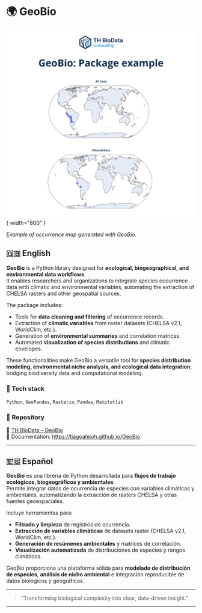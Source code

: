 # 🌍 GeoBio

![GeoBio example](../assets/geobio_figure.png){ width="800" }

*Example of occurrence map generated with GeoBio.*

## 🇬🇧 English
**GeoBio** is a Python library designed for **ecological, biogeographical, and environmental data workflows**.  
It enables researchers and organizations to integrate species occurrence data with climatic and environmental variables, automating the extraction of CHELSA rasters and other geospatial sources.  

The package includes:
- Tools for **data cleaning and filtering** of occurrence records.  
- Extraction of **climatic variables** from raster datasets (CHELSA v2.1, WorldClim, etc.).  
- Generation of **environmental summaries** and correlation matrices.  
- Automated **visualization of species distributions** and climatic envelopes.  

These functionalities make GeoBio a versatile tool for **species distribution modeling, environmental niche analysis, and ecological data integration**, bridging biodiversity data and computational modeling.

### 🧩 Tech stack
`Python`, `GeoPandas`, `Rasterio`, `Pandas`, `Matplotlib`

### 📂 Repository
🔗 [TH BioData – GeoBio](https://github.com/TH-BioData/GeoBio)  
📘 Documentation: https://tiagoalejoh.github.io/GeoBio

---

## 🇪🇸 Español
**GeoBio** es una librería de Python desarrollada para **flujos de trabajo ecológicos, biogeográficos y ambientales**.  
Permite integrar datos de ocurrencia de especies con variables climáticas y ambientales, automatizando la extracción de rasters CHELSA y otras fuentes geoespaciales.  

Incluye herramientas para:
- **Filtrado y limpieza** de registros de ocurrencia.  
- **Extracción de variables climáticas** de datasets raster (CHELSA v2.1, WorldClim, etc.).  
- **Generación de resúmenes ambientales** y matrices de correlación.  
- **Visualización automatizada** de distribuciones de especies y rangos climáticos.  

GeoBio proporciona una plataforma sólida para **modelado de distribución de especies**, **análisis de nicho ambiental** e integración reproducible de datos biológicos y geográficos.

---

> “Transforming biological complexity into clear, data-driven insight.”

---

